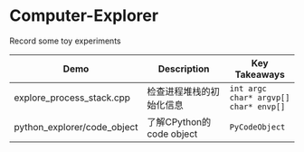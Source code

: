 # Computer-Explorer
Record some toy experiments

| Demo                    | Description | Key Takeaways  |
|-------------------------|-------------|----------------|
| explore_process_stack.cpp    | 检查进程堆栈的初始化信息  | `int argc`<br> `char* argvp[]`<br>`char* envp[]`  |
| python_explorer/code_object  | 了解CPython的code object  | `PyCodeObject`   |